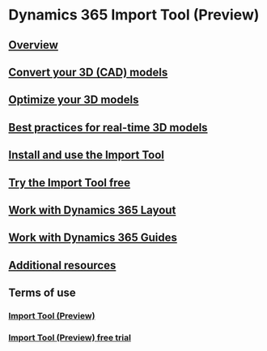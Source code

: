 # Dynamics 365 Import Tool (Preview)
## [Overview](index.md)
## [Convert your 3D (CAD) models](convert-models.md)
## [Optimize your 3D models](optimize-models.md)
## [Best practices for real-time 3D models](best-practices.md)
## [Install and use the Import Tool](import-tool.md)
##  [Try the Import Tool free](try-import-tool-free.md)
## [Work with Dynamics 365 Layout](layout.md)
## [Work with Dynamics 365 Guides](guides.md)
## [Additional resources](additional-resources.md)
## Terms of use
### [Import Tool (Preview)](../legal/import-tool-license-terms.md)
### [Import Tool (Preview) free trial](../legal/import-tool-free-trial.md)
